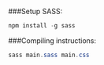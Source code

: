 ###Setup SASS:

```powershell
npm install -g sass
```

###Compiling instructions:

```powershell
sass main.sass main.css
```